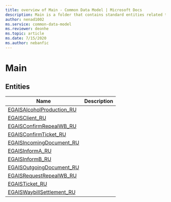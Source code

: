 ```yaml
---
title: overview of Main - Common Data Model | Microsoft Docs
description: Main is a folder that contains standard entities related to the Common Data Model.
author: nenad1002
ms.service: common-data-model
ms.reviewer: deonhe
ms.topic: article
ms.date: 7/15/2020
ms.author: nebanfic
---
```


# Main


## Entities

|Name|Description|
|---|---|
|[EGAISAlcoholProduction_RU](EGAISAlcoholProduction_RU.md)||
|[EGAISClient_RU](EGAISClient_RU.md)||
|[EGAISConfirmRepealWB_RU](EGAISConfirmRepealWB_RU.md)||
|[EGAISConfirmTicket_RU](EGAISConfirmTicket_RU.md)||
|[EGAISIncomingDocument_RU](EGAISIncomingDocument_RU.md)||
|[EGAISInformA_RU](EGAISInformA_RU.md)||
|[EGAISInformB_RU](EGAISInformB_RU.md)||
|[EGAISOutgoingDocument_RU](EGAISOutgoingDocument_RU.md)||
|[EGAISRequestRepealWB_RU](EGAISRequestRepealWB_RU.md)||
|[EGAISTicket_RU](EGAISTicket_RU.md)||
|[EGAISWaybillSettlement_RU](EGAISWaybillSettlement_RU.md)||

